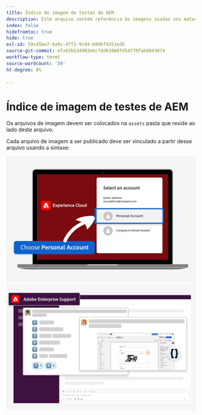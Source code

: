 ```yaml
---
title: Índice de imagem de testes de AEM
description: Este arquivo contém referência às imagens usadas nos materiais de marketing de testes de AEM.
index: false
hidefromtoc: true
hide: true
exl-id: 59c45be7-6a9c-47f2-9c94-b00bf4351ed5
source-git-commit: efa92bb34903e6c7dd63888fd54770fab9043674
workflow-type: tm+mt
source-wordcount: '59'
ht-degree: 0%

---
```


# Índice de imagem de testes de AEM

Os arquivos de imagem devem ser colocados na `assets` pasta que reside ao lado deste arquivo.

Cada arquivo de imagem a ser publicado deve ser vinculado a partir desse arquivo usando a sintaxe:

![Conta pessoal da imagem de email pronta para avaliação](./assets/select-personal-account.png)
![imagem de email do Slack](./assets/Slack-email-image.png)
